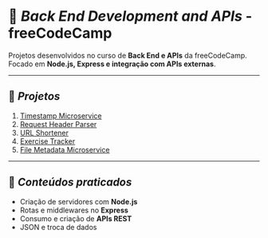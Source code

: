 # 💾 *Back End Development and APIs* - freeCodeCamp

Projetos desenvolvidos no curso de **Back End e APIs** da freeCodeCamp.  
Focado em **Node.js, Express e integração com APIs externas**.

---

## 📂 *Projetos*

1. [Timestamp Microservice](./Project1)  
2. [Request Header Parser](./Project2)  
3. [URL Shortener](./Project3)  
4. [Exercise Tracker](./Project4)  
5. [File Metadata Microservice](./Project5)  

---

## 🚀 *Conteúdos praticados*
- Criação de servidores com **Node.js**
- Rotas e middlewares no **Express**
- Consumo e criação de **APIs REST**
- JSON e troca de dados
